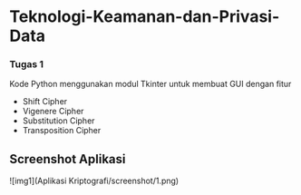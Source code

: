 # Teknologi-Keamanan-dan-Privasi-Data

### Tugas 1
Kode Python menggunakan modul Tkinter untuk membuat GUI dengan fitur 
- Shift Cipher
- Vigenere Cipher
- Substitution Cipher
- Transposition Cipher


## Screenshot Aplikasi
![img1](Aplikasi Kriptografi/screenshot/1.png)
